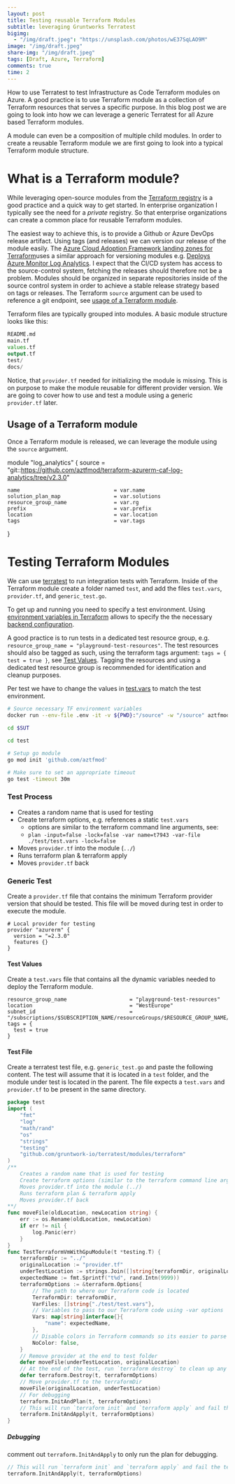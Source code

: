 ```yaml
---
layout: post
title: Testing reusable Terraform Modules
subtitle: leveraging Gruntworks Terratest
bigimg:
  - "/img/draft.jpeg": "https://unsplash.com/photos/wE37SqLAO9M"
image: "/img/draft.jpeg"
share-img: "/img/draft.jpeg"
tags: [Draft, Azure, Terraform]
comments: true
time: 2
---
```


How to use Terratest to test Infrastructure as Code Terraform modules on Azure.
A good practice is to use Terraform module as a collection of Terraform resources that serves a specific purpose.
In this blog post we are going to look into how we can leverage a generic Terratest for all Azure based Terraform modules.

A module can even be a composition of multiple child modules.
In order to create a reusable Terraform module we are first going to look into a typical Terraform module structure.

# What is a Terraform module?

While leveraging open-source modules from the [Terraform registry](https://registry.terraform.io/) is a good practice and a quick way to get started. In enterprise organization I typically see the need for a _private_ registry. So that enterprise organizations can create a common place for reusable Terraform modules.

The easiest way to achieve this, is to provide a Github or Azure DevOps release artifact.
Using tags (and releases) we can version our release of the module easily. The [Azure Cloud Adoption Framework landing zones for Terraform](https://github.com/Azure/caf-terraform-landingzones)uses a similar approach for versioning modules e.g. [Deploys Azure Monitor Log Analytics](https://github.com/aztfmod/terraform-azurerm-caf-log-analytics/tree/v2.3.0).
I expect that the CI/CD system has access to the source-control system, fetching the releases should therefore not be a problem.
Modules should be organized in separate repositories inside of the source control system in order to achieve a stable release strategy based on tags or releases. The Terraform `source` argument can be used to reference a git endpoint, see [usage of a Terraform module](#usage-of-a-terraform-module).

Terraform files are typically grouped into modules. A basic module structure looks like this:

```tf
README.md
main.tf
values.tf
output.tf
test/
docs/
```

Notice, that `provider.tf` needed for initializing the module is missing. This is on purpose to make the module reusable for different provider version. We are going to cover how to use and test a module using a generic `provider.tf` later.

## Usage of a Terraform module

Once a Terraform module is released, we can leverage the module using the `source` argument.

module "log_analytics" {
  source = "git::https://github.com/aztfmod/terraform-azurerm-caf-log-analytics/tree/v2.3.0"

    name                              = var.name
    solution_plan_map                 = var.solutions
    resource_group_name               = var.rg
    prefix                            = var.prefix
    location                          = var.location
    tags                              = var.tags
}

# Testing Terraform Modules

We can use [terratest](https://terratest.gruntwork.io/docs/) to run integration tests with Terraform.
Inside of the Terraform module create a folder named `test`, and add the files `test.vars`, `provider.tf`, and `generic_test.go`.

To get up and running you need to specify a test environment. 
Using [environment variables in Terraform](https://www.terraform.io/docs/commands/environment-variables.html) allows to specify the the necessary [backend configuration](https://www.terraform.io/docs/backends/index.html). 

A good practice is to run tests in a dedicated test resource group, e.g. `resource_group_name = "playground-test-resources"`.
The test resources should also be tagged as such, using the terraform tags argument: `tags = { test = true }`, see [Test Values](#test-values). Tagging the resources and using a dedicated test resource group is recommended for identification and cleanup purposes.

Per test we have to change the values in [test.vars](#test-values) to match the test environment.

```bash
# Source necessary TF environment variables
docker run --env-file .env -it -v ${PWD}:"/source" -w "/source" aztfmod/rover

cd $SUT

cd test

# Setup go module
go mod init 'github.com/aztfmod'

# Make sure to set an appropriate timeout
go test -timeout 30m
```

### Test Process

- Creates a random name that is used for testing
- Create terraform options, e.g. references a static `test.vars`
  - options are similar to the terraform command line arguments, see:
  - `plan -input=false -lock=false -var name=t7943 -var-file ./test/test.vars -lock=false`
- Moves `provider.tf` into the module (`../`)
- Runs terraform plan & terraform apply
- Moves `provider.tf` back


### Generic Test

Create a `provider.tf` file that contains the minimum Terraform provider version that should be tested. This file will be moved during test in order to execute the module.

```hcl
# Local provider for testing
provider "azurerm" {
  version = "=2.3.0"
  features {}
}
```

#### Test Values

Create a `test.vars` file that contains all the dynamic variables needed to deploy the Terraform module.

```hcl
resource_group_name                    = "playground-test-resources"
location                               = "WestEurope"
subnet_id                              = "/subscriptions/$SUBSCRIPTION_NAME/resourceGroups/$RESOURCE_GROUP_NAME/providers/Microsoft.Network/virtualNetworks/$VNET_NAME/subnets/$SUBNET_NAME"
tags = {
  test = true
}
```

#### Test File

Create a terratest test file, e.g. `generic_test.go` and paste the following content.
The test will assume that it is located in a  `test` folder, and the module under test is located in the parent.
The file expects a `test.vars` and `provider.tf` to be present in the same directory.

```go
package test
import (
	"fmt"
	"log"
	"math/rand"
	"os"
	"strings"
	"testing"
	"github.com/gruntwork-io/terratest/modules/terraform"
)
/**
	Creates a random name that is used for testing
	Create terraform options (similar to the terraform command line arguments), references a static test.vars, that contains the configuration for the test
	Moves provider.tf into the module (../)
	Runs terraform plan & terraform apply
	Moves provider.tf back
**/
func moveFile(oldLocation, newLocation string) {
	err := os.Rename(oldLocation, newLocation)
	if err != nil {
		log.Panic(err)
	}
}
func TestTerraformVmWithGpuModule(t *testing.T) {
	terraformDir := "../"
	originalLocation := "provider.tf"
	underTestLocation := strings.Join([]string{terraformDir, originalLocation}, "")
	expectedName := fmt.Sprintf("t%d", rand.Intn(9999))
	terraformOptions := &terraform.Options{
		// The path to where our Terraform code is located
		TerraformDir: terraformDir,
		VarFiles: []string{"./test/test.vars"},
		// Variables to pass to our Terraform code using -var options
		Vars: map[string]interface{}{
			"name": expectedName,
		},
		// Disable colors in Terraform commands so its easier to parse stdout/stderr
		NoColor: false,
	}
	// Remove provider at the end to test folder
	defer moveFile(underTestLocation, originalLocation)
	// At the end of the test, run `terraform destroy` to clean up any resources that were created
	defer terraform.Destroy(t, terraformOptions)
	// Move provider.tf to the terraformDir
	moveFile(originalLocation, underTestLocation)
	// For debugging
	terraform.InitAndPlan(t, terraformOptions)
	// This will run `terraform init` and `terraform apply` and fail the test if there are any errors
	terraform.InitAndApply(t, terraformOptions)
}
```

##### Debugging

comment out `terraform.InitAndApply` to only run the plan for debugging.

```go
// This will run `terraform init` and `terraform apply` and fail the test if there are any errors
terraform.InitAndApply(t, terraformOptions)
```